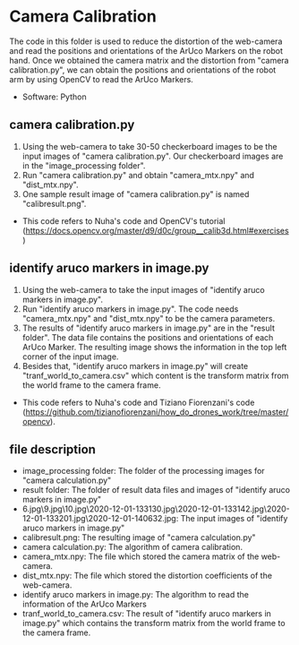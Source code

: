 # Camera Calibration
The code in this folder is used to reduce the distortion of the web-camera and read the positions and orientations of the ArUco Markers on the robot hand. Once we obtained the camera matrix and the distortion from "camera calibration.py", we can obtain the positions and orientations of the robot arm by using OpenCV to read the ArUco Markers.
* Software: Python

## camera calibration.py
1. Using the web-camera to take 30-50 checkerboard images to be the input images of "camera calibration.py". Our checkerboard images are in the "image_processing folder".
2. Run "camera calibration.py" and obtain "camera_mtx.npy" and "dist_mtx.npy".
3. One sample result image of "camera calibration.py" is named "calibresult.png".
* This code refers to Nuha's code and OpenCV's tutorial (https://docs.opencv.org/master/d9/d0c/group__calib3d.html#exercises)

## identify aruco markers in image.py
1. Using the web-camera to take the input images of "identify aruco markers in image.py".
2. Run "identify aruco markers in image.py". The code needs "camera_mtx.npy" and "dist_mtx.npy" to be the camera parameters.
3. The results of "identify aruco markers in image.py" are in the "result folder". The data file contains the positions and orientations of each ArUco Marker. The resulting image shows the information in the top left corner of the input image.
4. Besides that, "identify aruco markers in image.py" will create "tranf_world_to_camera.csv" which content is the transform matrix from the world frame to the camera frame.
* This code refers to Nuha's code and Tiziano Fiorenzani's code (https://github.com/tizianofiorenzani/how_do_drones_work/tree/master/opencv).

## file description
* image_processing folder: The folder of the processing images for "camera calculation.py"
* result folder: The folder of result data files and images of "identify aruco markers in image.py"
* 6.jpg\9.jpg\10.jpg\2020-12-01-133130.jpg\2020-12-01-133142.jpg\2020-12-01-133201.jpg\2020-12-01-140632.jpg: The input images of "identify aruco markers in image.py"
* calibresult.png: The resulting image of "camera calculation.py"
* camera calculation.py: The algorithm of camera calibration.
* camera_mtx.npy: The file which stored the camera matrix of the web-camera.
* dist_mtx.npy: The file which stored the distortion coefficients of the web-camera.
* identify aruco markers in image.py: The algorithm to read the information of the ArUco Markers
* tranf_world_to_camera.csv: The result of "identify aruco markers in image.py" which contains the transform matrix from the world frame to the camera frame.
